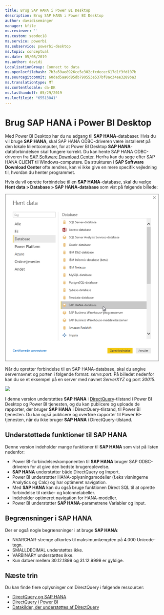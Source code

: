 ```yaml
---
title: Brug SAP HANA i Power BI Desktop
description: Brug SAP HANA i Power BI Desktop
author: davidiseminger
manager: kfile
ms.reviewer: ''
ms.custom: seodec18
ms.service: powerbi
ms.subservice: powerbi-desktop
ms.topic: conceptual
ms.date: 05/08/2019
ms.author: davidi
LocalizationGroup: Connect to data
ms.openlocfilehash: 7b3a59ae8926ce5e302cfcdecec617d1f3fd107b
ms.sourcegitcommit: 60dad5aa0d85db790553e537bf8ac34ee3289ba3
ms.translationtype: MT
ms.contentlocale: da-DK
ms.lasthandoff: 05/29/2019
ms.locfileid: "65513841"
---
```

# <a name="use-sap-hana-in-power-bi-desktop"></a>Brug SAP HANA i Power BI Desktop
Med Power BI Desktop har du nu adgang til **SAP HANA**-databaser. Hvis du vil bruge **SAP HANA**, skal SAP HANA ODBC-driveren være installeret på den lokale klientcomputer, for at Power BI Desktop **SAP HANA**-dataforbindelsen skal fungere korrekt. Du kan hente SAP HANA ODBC-driveren fra [SAP Software Download Center](https://support.sap.com/swdc). Herfra kan du søge efter SAP HANA CLIENT til Windows-computere. Da strukturen i **SAP Software Download Center** ofte ændres, kan vi ikke give en mere specifik vejledning til, hvordan du henter programmet.

Hvis du vil oprette forbindelse til en **SAP HANA**-database, skal du vælge **Hent data > Database > SAP HANA-database** som vist på følgende billede:

![](media/desktop-sap-hana/sap-hana-1.png)

Når du opretter forbindelse til en SAP HANA-database, skal du angive servernavnet og porten i følgende format: *serve:port*. På billedet nedenfor kan du se et eksempel på en server med navnet *ServerXYZ* og port *30015*.

![](media/desktop-sap-hana/sap-hana-2.png)

I denne version understøttes **SAP HANA** i [DirectQuery](desktop-directquery-sap-hana.md)-tilstand i Power BI Desktop og Power BI tjenesten, og du kan publicere og uploade de rapporter, der bruger **SAP HANA** i DirectQuery-tilstand, til Power BI tjenesten. Du kan også publicere og overføre rapporter til Power BI-tjenesten, når du ikke bruger **SAP HANA** i DirectQuery-tilstand.

## <a name="supported-features-for-sap-hana"></a>Understøttede funktioner til SAP HANA
Denne version indeholder mange funktioner til **SAP HANA** som vist på listen nedenfor:

* Power BI-forbindelseskomponenten til **SAP HANA** bruger SAP ODBC-driveren for at give den bedste brugeroplevelse.
* **SAP HANA** understøtter både DirectQuery og Import.
* Power BI understøtter HANA-oplysningsmodeller (f.eks visningerne Analytics og Calc) og har optimeret navigation.
* Med **SAP HANA** kan du også bruge funktionen Direct SQL til at oprette forbindelse til række- og kolonnetabeller.
* Indeholder optimeret navigation for HANA-modeller.
* Power BI understøtter **SAP HANA**-parametrene Variabler og Input.

## <a name="limitations-of-sap-hana"></a>Begrænsninger i SAP HANA
Der er også nogle begrænsninger i at bruge **SAP HANA**:

* NVARCHAR-strenge afkortes til maksimumlængden på 4.000 Unicode-tegn.
* SMALLDECIMAL understøttes ikke.
* VARBINARY understøttes ikke.
* Kun datoer mellem 30.12.1899 og 31.12.9999 er gyldige.


## <a name="next-steps"></a>Næste trin
Du kan finde flere oplysninger om DirectQuery i følgende ressourcer:

* [DirectQuery og SAP HANA](desktop-directquery-sap-hana.md)
* [DirectQuery i Power BI](desktop-directquery-about.md)
* [Datakilder, der understøttes af DirectQuery](desktop-directquery-data-sources.md)


